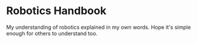 # Robotics Handbook

My understanding of robotics explained in my own words. Hope it's simple enough for others to understand too.

